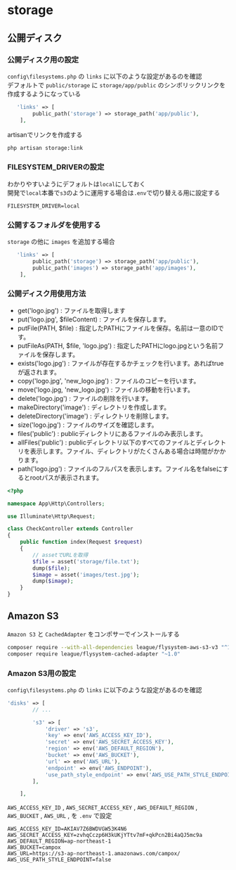 # storage

## 公開ディスク

### 公開ディスク用の設定

`config\filesystems.php` の `links` に以下のような設定があるのを確認  
デフォルトで `public/storage` に `storage/app/public` のシンボリックリンクを作成するようになっている  

```php
   'links' => [
        public_path('storage') => storage_path('app/public'),
    ],
```

artisanでリンクを作成する

```bash
php artisan storage:link
```

### FILESYSTEM_DRIVERの設定

わかりやすいようにデフォルトは`local`にしておく  
開発で`local`本番で`s3`のように運用する場合は`.env`で切り替える用に設定する

```.env
FILESYSTEM_DRIVER=local
```

### 公開するフォルダを使用する

`storage` の他に `images` を追加する場合  

```php
   'links' => [
        public_path('storage') => storage_path('app/public'),
        public_path('images') => storage_path('app/images'),
    ],
```

### 公開ディスク用使用方法

* get('logo.jpg') : ファイルを取得します
* put('logo.jpg', $fileContent) : ファイルを保存します。
* putFile(PATH, $file) : 指定したPATHにファイルを保存。名前は一意のIDです。
* putFileAs(PATH, $file, 'logo.jpg') : 指定したPATHにlogo.jpgという名前ファイルを保存します。
* exists('logo.jpg') : ファイルが存在するかチェックを行います。あればtrueが返されます。
* copy('logo.jpg', 'new_logo.jpg') : ファイルのコピーを行います。
* move('logo.jpg, 'new_logo.jpg') : ファイルの移動を行います。
* delete('logo.jpg') : ファイルの削除を行います。
* makeDirectory('image') : ディレクトリを作成します。
* deleteDirectory('image') : ディレクトリを削除します。
* size('logo.jpg') : ファイルのサイズを確認します。
* files('public') : publicディレクトリにあるファイルのみ表示します。
* allFiles('public') : publicディレクトリ以下のすべてのファイルとディレクトリを表示します。ファイル、ディレクトリがたくさんある場合は時間がかかります。
* path('logo.jpg') : ファイルのフルパスを表示します。ファイル名をfalseにするとrootパスが表示されます。

```php
<?php

namespace App\Http\Controllers;

use Illuminate\Http\Request;

class CheckController extends Controller
{
    public function index(Request $request)
    {
        // assetでURLを取得
        $file = asset('storage/file.txt');
        dump($file);
        $image = asset('images/test.jpg');
        dump($image);
    }
}
```

## Amazon S3

`Amazon S3` と `CachedAdapter` をコンポサーでインストールする

```bash
composer require --with-all-dependencies league/flysystem-aws-s3-v3 "^1.0"
composer require league/flysystem-cached-adapter "~1.0"
```

### Amazon S3用の設定

`config\filesystems.php` の `links` に以下のような設定があるのを確認  

```php
'disks' => [
        // ...

        's3' => [
            'driver' => 's3',
            'key' => env('AWS_ACCESS_KEY_ID'),
            'secret' => env('AWS_SECRET_ACCESS_KEY'),
            'region' => env('AWS_DEFAULT_REGION'),
            'bucket' => env('AWS_BUCKET'),
            'url' => env('AWS_URL'),
            'endpoint' => env('AWS_ENDPOINT'),
            'use_path_style_endpoint' => env('AWS_USE_PATH_STYLE_ENDPOINT', false),
        ],

    ],
```

`AWS_ACCESS_KEY_ID` , 
`AWS_SECRET_ACCESS_KEY` , 
`AWS_DEFAULT_REGION` , 
`AWS_BUCKET` , 
`AWS_URL` , を `.env` で設定

```.env
AWS_ACCESS_KEY_ID=AKIAV7Z6BWDVGW53K4N6
AWS_SECRET_ACCESS_KEY=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
AWS_DEFAULT_REGION=ap-northeast-1
AWS_BUCKET=campox
AWS_URL=https://s3-ap-northeast-1.amazonaws.com/campox/
AWS_USE_PATH_STYLE_ENDPOINT=false
```
